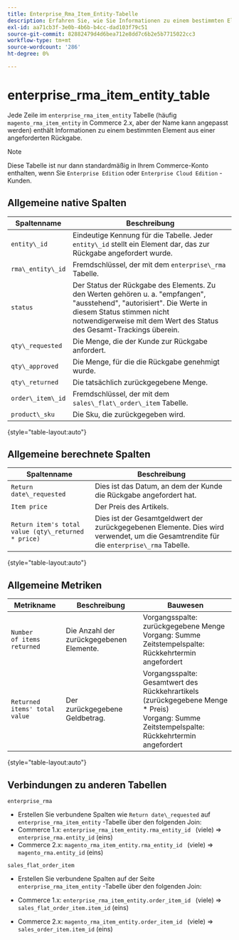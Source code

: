```yaml
---
title: Enterprise_Rma_Item_Entity-Tabelle
description: Erfahren Sie, wie Sie Informationen zu einem bestimmten Element aus einer angeforderten Rückgabe analysieren.
exl-id: aa71cb3f-3e0b-4b6b-b4cc-dad103f79c51
source-git-commit: 82882479d4d6bea712e8dd7c6b2e5b7715022cc3
workflow-type: tm+mt
source-wordcount: '286'
ht-degree: 0%

---
```


# enterprise_rma_item_entity_table

Jede Zeile im `enterprise_rma_item_entity` Tabelle (häufig `magento_rma_item_entity` in Commerce 2.x, aber der Name kann angepasst werden) enthält Informationen zu einem bestimmten Element aus einer angeforderten Rückgabe.

>[!NOTE]
>
>Diese Tabelle ist nur dann standardmäßig in Ihrem Commerce-Konto enthalten, wenn Sie `Enterprise Edition` oder `Enterprise Cloud Edition` -Kunden.

## Allgemeine native Spalten

| **Spaltenname** | **Beschreibung** |
|---|---|
| `entity\_id` | Eindeutige Kennung für die Tabelle. Jeder `entity\_id` stellt ein Element dar, das zur Rückgabe angefordert wurde. |
| `rma\_entity\_id` | Fremdschlüssel, der mit dem `enterprise\_rma` Tabelle. |
| `status` | Der Status der Rückgabe des Elements. Zu den Werten gehören u. a. &quot;empfangen&quot;, &quot;ausstehend&quot;, &quot;autorisiert&quot;. Die Werte in diesem Status stimmen nicht notwendigerweise mit dem Wert des Status des Gesamt-Trackings überein. |
| `qty\_requested` | Die Menge, die der Kunde zur Rückgabe anfordert. |
| `qty\_approved` | Die Menge, für die die Rückgabe genehmigt wurde. |
| `qty\_returned` | Die tatsächlich zurückgegebene Menge. |
| `order\_item\_id` | Fremdschlüssel, der mit dem `sales\_flat\_order\_item` Tabelle. |
| `product\_sku` | Die Sku, die zurückgegeben wird. |

{style=&quot;table-layout:auto&quot;}

## Allgemeine berechnete Spalten

| **Spaltenname** | **Beschreibung** |
|---|---|
| `Return date\_requested` | Dies ist das Datum, an dem der Kunde die Rückgabe angefordert hat. |
| `Item price` | Der Preis des Artikels. |
| `Return item's total value (qty\_returned * price)` | Dies ist der Gesamtgeldwert der zurückgegebenen Elemente. Dies wird verwendet, um die Gesamtrendite für die `enterprise\_rma` Tabelle. |

{style=&quot;table-layout:auto&quot;}

## Allgemeine Metriken

| **Metrikname** | **Beschreibung** | **Bauwesen** |
|---|---|---|
| `Number of items returned` | Die Anzahl der zurückgegebenen Elemente. | Vorgangsspalte: zurückgegebene Menge<br>Vorgang: Summe<br>Zeitstempelspalte: Rückkehrtermin angefordert |
| `Returned items' total value` | Der zurückgegebene Geldbetrag. | Vorgangsspalte: Gesamtwert des Rückkehrartikels (zurückgegebene Menge * Preis)<br>Vorgang: Summe<br>Zeitstempelspalte: Rückkehrtermin angefordert |

{style=&quot;table-layout:auto&quot;}

## Verbindungen zu anderen Tabellen

`enterprise_rma`

* Erstellen Sie verbundene Spalten wie `Return date\_requested` auf `enterprise_rma_item_entity` -Tabelle über den folgenden Join:
* Commerce 1.x: `enterprise_rma_item_entity.rma_entity_id ` (viele) => `enterprise_rma.entity_id` (eins)
* Commerce 2.x: `magento_rma_item_entity.rma_entity_id ` (viele) => `magento_rma.entity_id` (eins)

`sales_flat_order_item`

* Erstellen Sie verbundene Spalten auf der Seite  `enterprise_rma_item_entity` -Tabelle über den folgenden Join:

* Commerce 1.x: `enterprise_rma_item_entity.order_item_id ` (viele) => `sales_flat_order_item.item_id` (eins)
* Commerce 2.x: `magento_rma_item_entity.order_item_id ` (viele) => `sales_order_item.item_id` (eins)
